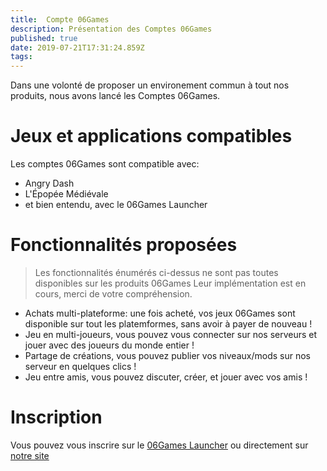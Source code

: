 ```yaml
---
title:  Compte 06Games
description: Présentation des Comptes 06Games
published: true
date: 2019-07-21T17:31:24.859Z
tags: 
---
```


Dans une volonté de proposer un environement commun à tout nos produits, nous avons lancé les Comptes 06Games.

# Jeux et applications compatibles
Les comptes 06Games sont compatible avec:
- Angry Dash
- L'Épopée Médiévale
- et bien entendu, avec le 06Games Launcher

# Fonctionnalités proposées
> Les fonctionnalités énumérés ci-dessus ne sont pas toutes disponibles sur les produits 06Games
> Leur implémentation est en cours, merci de votre compréhension.

- Achats multi-plateforme: une fois acheté, vos jeux 06Games sont disponible sur tout les platemformes, sans avoir à payer de nouveau !
- Jeu en multi-joueurs, vous pouvez vous connecter sur nos serveurs et jouer avec des joueurs du monde entier !
- Partage de créations, vous pouvez publier vos niveaux/mods sur nos serveur en quelques clics !
- Jeu entre amis, vous pouvez discuter, créer, et jouer avec vos amis !

# Inscription
Vous pouvez vous inscrire sur le [06Games Launcher](https://06games.ddns.net:8887/fr/06games-launcher) ou directement sur [notre site](https://06games.ddns.net/accounts/?p=Create)